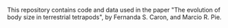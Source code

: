 This repository contains code and data used in the paper "The evolution of body size in terrestrial tetrapods", by Fernanda S. Caron, and Marcio R. Pie.
